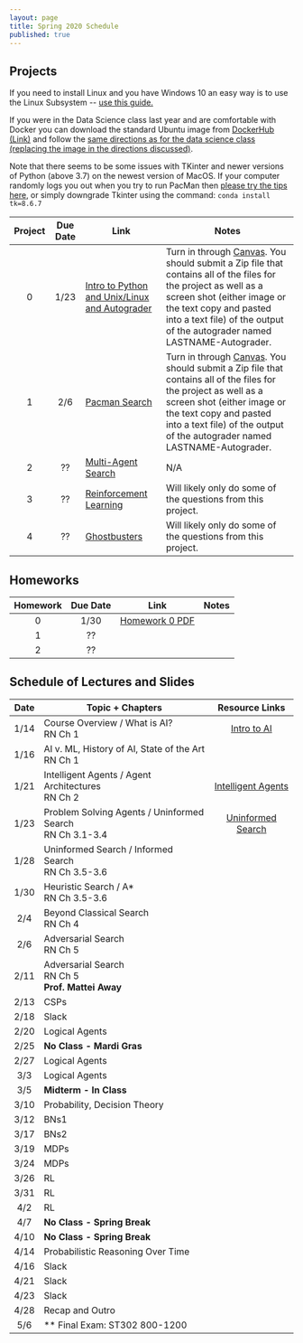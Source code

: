 ```yaml
---
layout: page
title: Spring 2020 Schedule
published: true
---
```


## Projects

If you need to install Linux and you have Windows 10 an easy way is to use the Linux Subsystem -- [use this guide.](https://www.dataquest.io/blog/tutorial-install-linux-on-windows-wsl/)

If you were in the Data Science class last year and are comfortable with Docker you can download the standard Ubuntu image from [DockerHub (Link)](https://hub.docker.com/_/ubuntu) and follow the [same directions as for the data science class (replacing the image in the directions discussed)](https://github.com/TulaneIntroDataScience/fall2019/tree/master/project0).

Note that there seems to be some issues with TKinter and newer versions of Python (above 3.7) on the newest version of MacOS.  If your computer randomly logs you out when you try to run PacMan then [please try the tips here](https://www.python.org/download/mac/tcltk/#built-in-8-6-8), or simply downgrade Tkinter using the command: `conda install tk=8.6.7`


| Project | Due Date | Link | Notes |
|:-------:|:--------:|----|-----|
| 0 | 1/23 | [Intro to Python and Unix/Linux and Autograder](https://inst.eecs.berkeley.edu/~cs188/fa18/project0.html) | Turn in through [Canvas](https://tulane.instructure.com/). You should submit a Zip file that contains all of the files for the project as well as a screen shot (either image or the text copy and pasted into a text file) of the output of the autograder named LASTNAME-Autograder. |
| 1 | 2/6 | [Pacman Search](https://inst.eecs.berkeley.edu/~cs188/fa18/project1.html) | Turn in through [Canvas](https://tulane.instructure.com/). You should submit a Zip file that contains all of the files for the project as well as a screen shot (either image or the text copy and pasted into a text file) of the output of the autograder named LASTNAME-Autograder. |
| 2 | ?? | [Multi-Agent Search](https://inst.eecs.berkeley.edu/~cs188/fa18/project2.html) | N/A |
| 3 | ?? | [Reinforcement Learning](https://inst.eecs.berkeley.edu/~cs188/fa18/project3.html) | Will likely only do some of the questions from this project. |
| 4 | ?? | [Ghostbusters](https://inst.eecs.berkeley.edu/~cs188/fa18/project4.html) | Will likely only do some of the questions from this project. |



## Homeworks

| Homework | Due Date | Link | Notes |
|:-------:|:--------:|:----:|-----|
| 0 | 1/30 | [Homework 0 PDF](https://drive.google.com/open?id=13UQLGkp9Q2dBVC4YaZDDnkJN1XzErL8I)  |  |
| 1 | ?? |  |  |
| 2 | ?? |  |  |


## Schedule of Lectures and Slides

| Date | Topic + Chapters | Resource Links |
|:----:|----------------|:--------------:|
| 1/14 | Course Overview / What is AI? <br /> RN Ch 1 | [Intro to AI](./_slides/01Lecture.pdf)|
| 1/16 | AI v. ML, History of AI, State of the Art <br /> RN Ch 1 | |
| 1/21 | Intelligent Agents / Agent Architectures <br /> RN Ch 2 | [Intelligent Agents](./_slides/02Lecture.pdf) |
| 1/23 | Problem Solving Agents / Uninformed Search <br /> RN Ch 3.1-3.4 | [Uninformed Search](./_slides/03Lecture.pdf) |
| 1/28 | Uninformed Search / Informed Search <br /> RN Ch 3.5-3.6 | |
| 1/30 | Heuristic Search / A* <br /> RN Ch 3.5-3.6 | |
|  2/4 | Beyond Classical Search <br /> RN Ch 4 | |
|  2/6 | Adversarial Search <br /> RN Ch 5 | |
| 2/11 | Adversarial Search <br /> RN Ch 5 <br /> **Prof. Mattei Away** | |
| 2/13 | CSPs  | |
| 2/18 | Slack | |
| 2/20 | Logical Agents | |
| 2/25 | **No Class - Mardi Gras** | |
| 2/27 | Logical Agents | |
|  3/3 | Logical Agents | |
|  3/5 | **Midterm - In Class** ||
| 3/10 | Probability, Decision Theory | |
| 3/12 | BNs1 | |
| 3/17 | BNs2 | |
| 3/19 | MDPs | |
| 3/24 | MDPs | |
| 3/26 | RL | |
| 3/31 | RL | |
|  4/2 | RL | |
|  4/7 | **No Class - Spring Break** | |
| 4/10 | **No Class - Spring Break** | |
| 4/14 | Probabilistic Reasoning Over Time | |
| 4/16 | Slack | |
| 4/21 | Slack | |
| 4/23 | Slack | |
| 4/28 | Recap and Outro | |
|  5/6 | ** Final Exam: ST302 800-1200 | |
